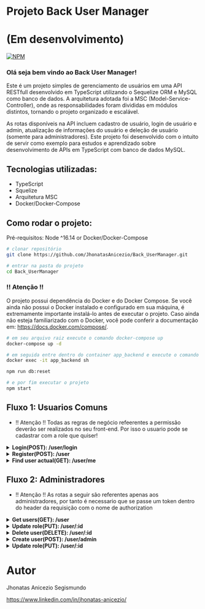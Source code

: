 # Projeto Back User Manager
# (Em desenvolvimento)
[![NPM](https://img.shields.io/bower/l/api)](https://github.com/JhonatasAnicezio/Back_UserManager/blob/main/LICENSE)

### Olá seja bem vindo ao Back User Manager!

Este é um projeto simples de gerenciamento de usuários em uma API RESTfull desenvolvido em TypeScript utilizando o Sequelize ORM e MySQL como banco de dados. A arquitetura adotada foi a MSC (Model-Service-Controller), onde as responsabilidades foram divididas em módulos distintos, tornando o projeto organizado e escalável.

As rotas disponíveis na API incluem cadastro de usuário, login de usuário e admin, atualização de informações do usuário e deleção de usuário (somente para administradores). Este projeto foi desenvolvido com o intuito de servir como exemplo para estudos e aprendizado sobre desenvolvimento de APIs em TypeScript com banco de dados MySQL.

## Tecnologias utilizadas:
  - TypeScript
  - Squelize
  - Arquitetura MSC
  - Docker/Docker-Compose
  
## Como rodar o projeto:
Pré-requisitos: Node ^16.14
or
Docker/Docker-Compose

```bash
# clonar repositório
git clone https://github.com/JhonatasAnicezio/Back_UserManager.git

# entrar na pasta do projeto
cd Back_UserManager
```
### !! Atenção !!
O projeto possui dependência do Docker e do Docker Compose. Se você ainda não possui o Docker instalado e configurado em sua máquina, é extremamente importante instalá-lo antes de executar o projeto. Caso ainda não esteja familiarizado com o Docker, você pode conferir a documentação em: https://docs.docker.com/compose/.

```bash
# em seu arquivo raiz execute o comando docker-compose up
docker-compose up -d

# em seguida entre dentro do container app_backend e execute o comando db:reset
docker exec -it app_backend sh

npm run db:reset

# e por fim executar o projeto
npm start
```

## Fluxo 1: Usuarios Comuns
-  !! Atenção !! Todas as regras de negócio refeerentes a permissão deverão ser realizados no seu front-end. Por isso o usuario pode se cadastrar com a role que quiser!
<details>
  <summary><strong> Login(POST): /user/login </strong></summary>
  
  - Para a realização do login deve se passar os seguintes dados dentro do body:

```json
  {
    "email": "user@user.com",
    "password": "secret_user"
  },
```
  se todas as informações estiverem corretas será retornado um token:
  
```json
  {
    "token": "eyJhbGciOiJIUzI1NiIsInR5cCI6IkpXVCJ9.eyJwYXlsb2FkIjp7InBheWxvYWQiOnsiaWQiOjIsIm5hbWUiOiJVc2VyIiwiZW1haWwiOiJ1c2VyQHVzZXIuY29tIiwicGFzc3dvcmQiOiIkMmEkMDgkWThBYmk4alh2c1h5cW0ucm1wMEIudVFCQTVxVXo3VDZHaGxnL0N2VnIvZ0x4WWo1VUFaVk8iLCJyb2xlIjoidXNlciJ9fSwiaWF0IjoxNjgzNjU2MjkyLCJleHAiOjE2ODM5MTU0OTJ9.4JlOZRUbK8Dw9Sn0RewMqgpJcR0DyyQ0E2WHZqPxgok"
  },
```
</details>

<details>
  <summary><strong> Register(POST): /user </strong></summary>

  - Para a realização do cadastro deve se passar os seguintes dados dentro do body:

```json
  {
    "email": "mi@fernands.com",
    "password": "mi123456",
    "name": "milena fernands",
    "role": "user"
  }
```
  se todas as informações estiverem corretas será retornado um token referente ao novo usuario cadastrado:
  
```json
  {
    "token": "eyJhbGciOiJIUzI1NiIsInR5cCI6IkpXVCJ9.eyJwYXlsb2FkIjp7InBheWxvYWQiOnsiaWQiOjMsIm5hbWUiOiJtaWxlbmEgZmVybmFuZHMiLCJlbWFpbCI6Im1pQGZlcm5hbmRzLmNvbSIsInBhc3N3b3JkIjoiJDJhJDA4JDVYSTlTczJjc2tWVkxlMG9YZjM0YnVGUkZkN3E5WXNoMlkwWURFbnB1VEV6TFhKSm1RbGJtIiwicm9sZSI6InVzZXIifX0sImlhdCI6MTY4MzY1NzAwNSwiZXhwIjoxNjgzOTE2MjA1fQ.CtOv56mk3nxlZNnExKYID-mtE80OcBmZYaRYCAzq7Wk"
  },
```
</details>

<details>
  <summary><strong> Find user actual(GET): /user/me </strong></summary>

  - Essa rota serve para fazer uma atualização do usuario que já esta logado, por isso é necessario passar um token no header:

  se o token for valido, ele ira retornar o usuario do banco de dados, assim garantindo que as informações estejam atuais:
  
```json
{
  "id": 1,
  "name": "Zé Admin",
  "email": "ze@admin.com",
  "role": "admin"
},
```
</details>

## Fluxo 2: Administradores
-  !! Atenção !! As rotas a seguir são referentes apenas aos administradores, por tanto é necessario que se passe um token dentro do header da requisição com o nome de authorization

<details>
  <summary><strong> Get users(GET): /user </strong></summary>
  
  retorno da requisição
  
```json
{
  "users": [
    {
      "id": 2,
      "name": "jhonatas anicezio",
      "email": "jhonatas@anicezio.com",
      "role": "user"
    },
    {
      "id": 3,
      "name": "milena fernands",
      "email": "mi@fernands.com",
      "role": "user"
    }
  ]
}
```
</details>

<details>
  <summary><strong> Update role(PUT): /user/:id </strong></summary>

  - Para a realização do cadastro deve se passar o parametro id do usuario que você quer alterar, e passar o novo cargo pelo body:

```json
  {
    "role": "admin"
  },
```
  
  se todas as informações estiverem corretas será retornado uma mensagem de sucesso:
  
```json
{
  "message": "successfully updated"
},
```
</details>

<details>
  <summary><strong> Delete user(DELETE): /user/:id </strong></summary>

  - Para remover um usuario deve se passar o seu id pelo parametro do endpoint:
  
  Esta operação não possui um retorno em json
</details>

<details>
  <summary><strong> Create user(POST): /user/admin </strong></summary>

  - Para criar um novo usuario você deve passar os mesmos valores que passa para o cadastro, porém tera um retorno diferente:
  
  ```json
  {
    "email": "mi@fernands.com",
    "password": "mi123456",
    "name": "milena fernands",
    "role": "moderator"
  }
```
  se todas as informações estiverem corretas será retornado um token referente ao novo usuario cadastrado:
  
```json
    "Created"
```
</details>

<details>
  <summary><strong> Update role(PUT): /user/:id </strong></summary>

  - Para atualizar a role, basta passar o id no path, e a role no body como no exemplo a baixo :
  
  ```json
{
  "role": "admin"
}
```
  se todas as informações estiverem corretas será retornado uma mensagem de sucesso:
  
```json
{
  "message": "successfully updated"
}
```
</details>


# Autor

Jhonatas Anicezio Segismundo

https://www.linkedin.com/in/jhonatas-anicezio/
